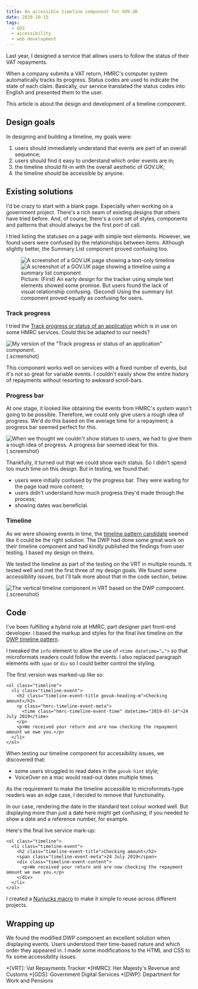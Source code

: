 ```yaml
---
title: An accessible timeline component for GOV.UK
date: 2020-10-15
tags:
  - GDS
  - accessibility
  - web development
---
```

Last year, I designed a service that allows users to follow the status of their VAT repayments. 

When a company submits a VAT return, HMRC's computer system automatically tracks its progress. Status codes are used to indicate the state of each claim. Basically, our service translated the status codes into English and presented them to the user.

This article is about the design and development of a timeline component.

## Design goals
In designing and building a timeline, my goals were:

1. users should immediately understand that events are part of an overall sequence;
2. users should find it easy to understand which order events are in; 
3. the timeline should fit-in with the overall aesthetic of GOV.UK;
4. the timeline should be accessible by anyone.

## Existing solutions
I'd be crazy to start with a blank page. Especially when working on a government project. There's a rich seam of existing designs that others have tried before. And, of course, there's a core set of styles, components and patterns that should always be the first port of call.

I tried listing the statuses on a page with simple text elements. However, we found users were confused by the relationships between items. Although slightly better, the Summary List component proved confusing too.

<figure class="gallery">
  <div class="gallery-images">
  <img src="/assets/images/articles/2020-10-15-text-only.png" alt="A screenshot of a GOV.UK page showing a text-only timeline" class="screenshot">
  <img src="/assets/images/articles/2020-10-15-summary-list.png" alt="A screenshot of a GOV.UK page showing a timeline using a summary list component" class="screenshot">
  </div>
  <figcaption>
    Picture: (First) An early design for the tracker using simple text elements showed some promise. But users found the lack of visual relationship confusing. (Second) Using the summary list component proved equally as confusing for users.
  </figcaption>
</figure>

### Track progress
I tried the [Track progress or status of an application](https://github.com/alphagov/govuk-design-system-backlog/issues/199) which is in use on some HMRC services. Could this be adapted to our needs?

![My version of the "Track progress or status of an application" component.](/assets/images/articles/2020-10-15-track-progress.png){.screenshot}

This component works well on services with a fixed number of events, but it's not so great for variable events. I couldn't easily show the entire history of repayments without resorting to awkward scroll-bars. 

### Progress bar
At one stage, it looked like obtaining the events from HMRC's system wasn't going to be possible. Therefore, we could only give users a rough idea of progress. We'd do this based on the average time for a repayment; a progress bar seemed perfect for this. 

![When we thought we couldn't show statues to users, we had to give them a rough idea of progress. A progress bar seemed ideal for this.](/assets/images/articles/2020-10-15-progress-bar.png){.screenshot}

Thankfully, it turned out that we could show each status. So I didn't spend too much time on this design. But in testing, we found that:

* users were initially confused by the progress bar. They were waiting for the page load more content;
* users didn't understand how much progress they'd made through the process;
* showing dates was beneficial. 

### Timeline
As we were showing events in time, the [timeline pattern candidate](https://github.com/alphagov/govuk-design-system-backlog/issues/105) seemed like it could be the right solution. The DWP had done some great work on their timeline component and had kindly published the findings from user testing. I based my design on theirs.

We tested the timeline as part of the testing on the VRT in multiple rounds. It tested well and met the first three of my design goals. We found some accessibility issues, but I'll talk more about that in the code section, below.

![The vertical timeline component in VRT based on the DWP component.](/assets/images/articles/2020-10-15-timeline.png){.screenshot}

## Code
I've been fulfilling a hybrid role at HMRC, part designer part front-end developer. I based the markup and styles for the final live timeline on the [DWP timeline pattern](https://dwp-design-examples.herokuapp.com/example/timeline). 

I tweaked the `info` element to allow the use of `<time datetime="…">` so that microformats readers could follow the events. I also replaced paragraph elements with `span` or `div` so I could better control the styling.

The first version was marked-up like so:

```
<ol class="timeline">
  <li class="timeline-event">
    <h2 class="timeline-event-title govuk-heading-m">Checking amount</h2>
    <p class="hmrc-timeline-event-meta">
      <time class="hmrc-timeline-event-time" datetime="2019-07-14">24 July 2019</time>
    </p>
    <p>We received your return and are now checking the repayment amount we owe you.</p>
  </li>
</ol>
```

When testing our timeline component for accessibility issues, we discovered that: 

* some users struggled to read dates in the `govuk-hint` style;
* VoiceOver on a mac would read-out dates multiple times.

As the requirement to make the timeline accessible to microformats-type readers was an edge case, I decided to remove that functionality. 

In our case, rendering the date in the standard text colour worked well. But displaying more than just a date here might get confusing; if you needed to show a date and a reference number, for example. 

Here's the final live service mark-up:

```
<ol class="timeline">
  <li class="timeline-event">
    <h2 class="timeline-event-title">Checking amount</h2>
    <span class="timeline-event-meta">24 July 2019</span>
    <div class="timeline-event-content">
      <p>We received your return and are now checking the repayment amount we owe you.</p>
    </div>
  </li>
</ol>
```

I created a [Nunjucks macro](https://github.com/roobottom/timeline) to make it simple to reuse across different projects.

## Wrapping up
We found the modified DWP component an excellent solution when displaying events. Users understood their time-based nature and which order they appeared in. I made some modifications to the HTML and CSS to fix some accessibility issues. 

*[VRT]: Vat Repayments Tracker
*[HMRC]: Her Majesty's Revenue and Customs
*[GDS]: Government Digital Services
*[DWP]: Department for Work and Pensions
